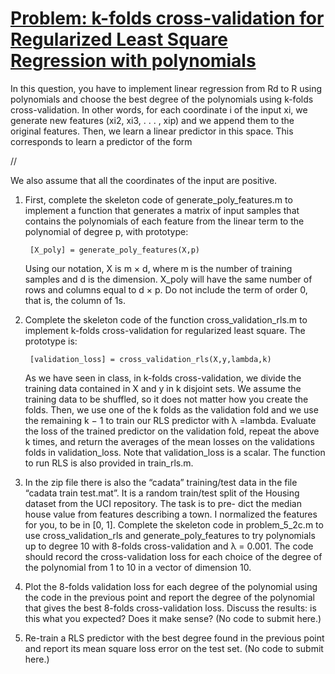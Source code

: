 # <ins>Problem: k-folds cross-validation for Regularized Least Square Regression with polynomials</ins>

In this question, you have to implement linear regression from Rd to R using polynomials and choose the best degree of the polynomials using k-folds cross-validation. In other words, for each coordinate i of the input xi, we generate new features (xi2, xi3, . . . , xip) and we append them to the original features. Then, we learn a linear predictor in this space. This corresponds to learn a predictor of the form

//

We also assume that all the coordinates of the input are positive.

1. First, complete the skeleton code of generate_poly_features.m to implement a function that generates a matrix of input samples that contains the polynomials of each feature from the linear term to the polynomial of degree p, with prototype:

        [X_poly] = generate_poly_features(X,p)

    Using our notation, X is m × d, where m is the number of training samples and d is the dimension. X_poly will have the same number of rows and columns equal to d × p. Do not include the term of order 0, that is, the column of 1s.

2. Complete the skeleton code of the function cross_validation_rls.m to implement k-folds cross-validation for regularized least square. The prototype is:

        [validation_loss] = cross_validation_rls(X,y,lambda,k)

    As we have seen in class, in k-folds cross-validation, we divide the training data contained in X and y in k disjoint sets. We assume the training data to be shuffled, so it does not matter how you create the folds. Then, we use one of the k folds as the validation fold and we use the remaining k − 1 to train our RLS predictor with λ =lambda. Evaluate the loss of the trained predictor on the validation fold, repeat the above k times, and return the averages of the mean losses on the validations folds in validation_loss. Note that validation_loss is a scalar. The function to run RLS is also provided in train_rls.m.

3.  In the zip file there is also the “cadata” training/test data in the file “cadata train test.mat”. It is a random train/test split of the Housing dataset from the UCI repository. The task is to pre- dict the median house value from features describing a town. I normalized the features for you, to be in [0, 1]. Complete the skeleton code in problem_5_2c.m to use cross_validation_rls and generate_poly_features to try polynomials up to degree 10 with 8-folds cross-validation and λ = 0.001. The code should record the cross-validation loss for each choice of the degree of the polynomial from 1 to 10 in a vector of dimension 10.

4. Plot the 8-folds validation loss for each degree of the polynomial using the code in the previous point and report the degree of the polynomial that gives the best 8-folds cross-validation loss. Discuss the results: is this what you expected? Does it make sense? (No code to submit here.)

5. Re-train a RLS predictor with the best degree found in the previous point and report its mean square loss error on the test set. (No code to submit here.)
